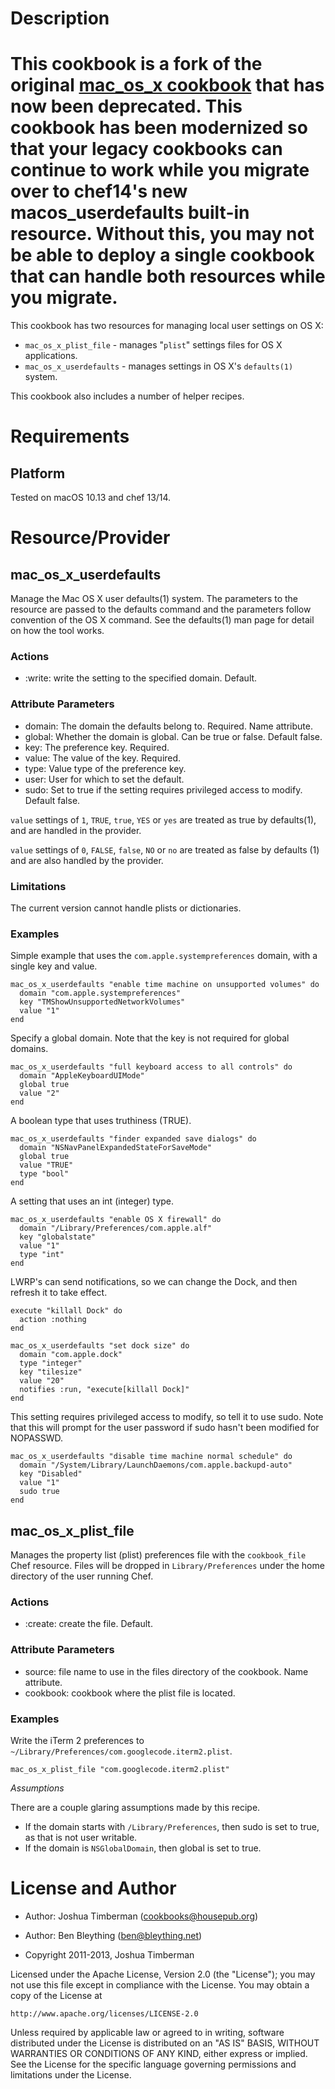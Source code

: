 Description
===========

# This cookbook is a fork of the original [mac_os_x cookbook](https://github.com/sous-chefs/mac_os_x) that has now been deprecated. This cookbook has been modernized so that your legacy cookbooks can continue to work while you migrate over to chef14's new macos_userdefaults built-in resource. Without this, you may not be able to deploy a single cookbook that can handle both resources while you migrate.

This cookbook has two resources for managing local user settings on OS
X:

* `mac_os_x_plist_file` - manages "`plist`" settings files for OS X applications.
* `mac_os_x_userdefaults` - manages settings in OS X's `defaults(1)` system.

This cookbook also includes a number of helper recipes.

Requirements
============

## Platform

Tested on macOS 10.13 and chef 13/14.

Resource/Provider
=================

## mac\_os\_x\_userdefaults

Manage the Mac OS X user defaults(1) system. The parameters to the
resource are passed to the defaults command and the parameters follow
convention of the OS X command. See the defaults(1) man page for
detail on how the tool works.

### Actions

- :write: write the setting to the specified domain. Default.

### Attribute Parameters

- domain: The domain the defaults belong to. Required. Name attribute.
- global: Whether the domain is global. Can be true or false. Default false.
- key: The preference key. Required.
- value: The value of the key. Required.
- type: Value type of the preference key.
- user: User for which to set the default.
- sudo: Set to true if the setting requires privileged access to modify. Default false.

`value` settings of `1`, `TRUE`, `true`, `YES` or `yes` are treated as
true by defaults(1), and are handled in the provider.

`value` settings of `0`, `FALSE`, `false`, `NO` or `no` are treated as
false by defaults (1) and are also handled by the provider.

### Limitations

The current version cannot handle plists or dictionaries.

### Examples

Simple example that uses the `com.apple.systempreferences` domain,
with a single key and value.

    mac_os_x_userdefaults "enable time machine on unsupported volumes" do
      domain "com.apple.systempreferences"
      key "TMShowUnsupportedNetworkVolumes"
      value "1"
    end

Specify a global domain. Note that the key is not required for global domains.

    mac_os_x_userdefaults "full keyboard access to all controls" do
      domain "AppleKeyboardUIMode"
      global true
      value "2"
    end

A boolean type that uses truthiness (TRUE).

    mac_os_x_userdefaults "finder expanded save dialogs" do
      domain "NSNavPanelExpandedStateForSaveMode"
      global true
      value "TRUE"
      type "bool"
    end

A setting that uses an int (integer) type.

    mac_os_x_userdefaults "enable OS X firewall" do
      domain "/Library/Preferences/com.apple.alf"
      key "globalstate"
      value "1"
      type "int"
    end

LWRP's can send notifications, so we can change the Dock, and then
refresh it to take effect.

    execute "killall Dock" do
      action :nothing
    end

    mac_os_x_userdefaults "set dock size" do
      domain "com.apple.dock"
      type "integer"
      key "tilesize"
      value "20"
      notifies :run, "execute[killall Dock]"
    end

This setting requires privileged access to modify, so tell it to use
sudo. Note that this will prompt for the user password if sudo hasn't
been modified for NOPASSWD.

    mac_os_x_userdefaults "disable time machine normal schedule" do
      domain "/System/Library/LaunchDaemons/com.apple.backupd-auto"
      key "Disabled"
      value "1"
      sudo true
    end

## mac\_os\_x\_plist\_file

Manages the property list (plist) preferences file with the
`cookbook_file` Chef resource. Files will be dropped in
`Library/Preferences` under the home directory of the user running
Chef.

### Actions

- :create: create the file. Default.

### Attribute Parameters

- source: file name to use in the files directory of the cookbook.
  Name attribute.
- cookbook: cookbook where the plist file is located.

### Examples

Write the iTerm 2 preferences to
`~/Library/Preferences/com.googlecode.iterm2.plist`.

    mac_os_x_plist_file "com.googlecode.iterm2.plist"

*Assumptions*

There are a couple glaring assumptions made by this recipe.

* If the domain starts with `/Library/Preferences`, then sudo is set
  to true, as that is not user writable.
* If the domain is `NSGlobalDomain`, then global is set to true.

License and Author
==================

* Author: Joshua Timberman (<cookbooks@housepub.org>)
* Author: Ben Bleything (<ben@bleything.net>)

* Copyright 2011-2013, Joshua Timberman

Licensed under the Apache License, Version 2.0 (the "License");
you may not use this file except in compliance with the License.
You may obtain a copy of the License at

    http://www.apache.org/licenses/LICENSE-2.0

Unless required by applicable law or agreed to in writing, software
distributed under the License is distributed on an "AS IS" BASIS,
WITHOUT WARRANTIES OR CONDITIONS OF ANY KIND, either express or implied.
See the License for the specific language governing permissions and
limitations under the License.
